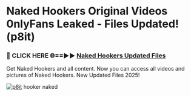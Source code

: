 # Naked Hookers Original Videos 0nlyFans Leaked - Files Updated! (p8it)

<h3>🔴 CLICK HERE 🌐==►► <a href="https://tinyurl.com/up5wt9bj" rel="nofollow">Naked Hookers Updated Files</a></h3>

Get Naked Hookers and all content. Now you can access all videos and pictures of Naked Hookers. New Updated Files 2025!

[![p8it](https://i.imgur.com/ABiUzMV.gif)](https://tinyurl.com/up5wt9bj)
hooker naked